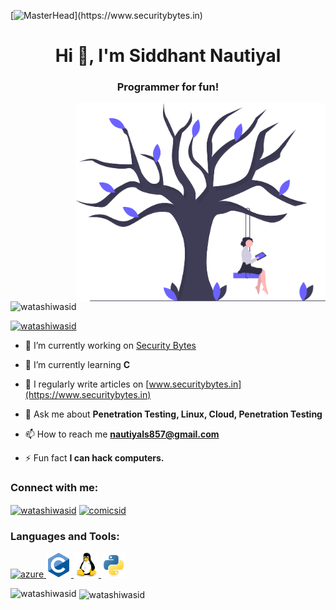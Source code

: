 [![MasterHead]([https://drive.google.com/file/d/1N_sMjoerFWd7bKUsrUKpyTIGB9L9LtHG/view?usp=sharing](https://raw.githubusercontent.com/leviarista/github-profile-header-generator/main/social/examples/example-2.png))](https://www.securitybytes.in)
<h1 align="center">Hi 👋, I'm Siddhant Nautiyal</h1>
<h3 align="center">Programmer for fun!</h3>
<img align="right" alt="swing" width="400" src="https://raw.githubusercontent.com/comicsid/elements/3a50915936a9223b997d83ad8a2e791445ea007f/tree_swing.svg">

<p align="left"> <img src="https://komarev.com/ghpvc/?username=watashiwasid&label=Profile%20views&color=0e75b6&style=flat" alt="watashiwasid" /> </p>

<p align="left"> <a href="https://twitter.com/watashiwasid" target="blank"><img src="https://img.shields.io/twitter/follow/watashiwasid?logo=twitter&style=for-the-badge" alt="watashiwasid" /></a> </p>

- 🔭 I’m currently working on [Security Bytes](https://www.securitybytes.in)

- 🌱 I’m currently learning **C**

- 📝 I regularly write articles on [www.securitybytes.in](https://www.securitybytes.in)

- 💬 Ask me about **Penetration Testing, Linux, Cloud, Penetration Testing**

- 📫 How to reach me **nautiyals857@gmail.com**

- ⚡ Fun fact **I can hack computers.**

<h3 align="left">Connect with me:</h3>
<p align="left">
<a href="https://twitter.com/watashiwasid" target="blank"><img align="center" src="https://raw.githubusercontent.com/rahuldkjain/github-profile-readme-generator/master/src/images/icons/Social/twitter.svg" alt="watashiwasid" height="30" width="40" /></a>
<a href="https://linkedin.com/in/comicsid" target="blank"><img align="center" src="https://raw.githubusercontent.com/rahuldkjain/github-profile-readme-generator/master/src/images/icons/Social/linked-in-alt.svg" alt="comicsid" height="30" width="40" /></a>
</p>

<h3 align="left">Languages and Tools:</h3>
<p align="left"> <a href="https://azure.microsoft.com/en-in/" target="_blank" rel="noreferrer"> <img src="https://www.vectorlogo.zone/logos/microsoft_azure/microsoft_azure-icon.svg" alt="azure" width="40" height="40"/> </a> <a href="https://www.cprogramming.com/" target="_blank" rel="noreferrer"> <img src="https://raw.githubusercontent.com/devicons/devicon/master/icons/c/c-original.svg" alt="c" width="40" height="40"/> </a> <a href="https://www.linux.org/" target="_blank" rel="noreferrer"> <img src="https://raw.githubusercontent.com/devicons/devicon/master/icons/linux/linux-original.svg" alt="linux" width="40" height="40"/> </a> <a href="https://www.python.org" target="_blank" rel="noreferrer"> <img src="https://raw.githubusercontent.com/devicons/devicon/master/icons/python/python-original.svg" alt="python" width="40" height="40"/> </a> </p>

<p><img align="left" src="https://github-readme-stats.vercel.app/api/top-langs?username=watashiwasid&show_icons=true&locale=en&layout=compact" alt="watashiwasid" /></p>

<p>&nbsp;<img align="center" src="https://github-readme-stats.vercel.app/api?username=watashiwasid&show_icons=true&locale=en" alt="watashiwasid" /></p>

